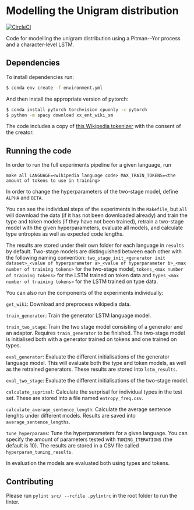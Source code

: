 
# Modelling the Unigram distribution

[![CircleCI](https://circleci.com/gh/tpimentelms/modelling-unigram-priv.svg?style=svg&circle-token=dd03e792e49ec51ee6d7cedb1f01e2271ca9739b)](https://circleci.com/gh/tpimentelms/modelling-unigram-priv)


Code for modelling the unigram distribution using a Pitman--Yor process and a character-level LSTM.

## Dependencies

To install dependencies run:
```bash
$ conda env create -f environment.yml
```

And then install the appropriate version of pytorch:
```bash
$ conda install pytorch torchvision cpuonly -c pytorch
$ python -m spacy download xx_ent_wiki_sm
```

The code includes a copy of [this Wikipedia tokenizer](https://github.com/tpimentelms/wiki-tokenizer) with the consent of the creator.

## Running the code

In order to run the full experiments pipeline for a given language, run

```
make all LANGUAGE=<wikipedia language code> MAX_TRAIN_TOKENS=<the amount of tokens to use in training>
```

In order to change the hyperparameters of the two-stage model, define `ALPHA` and `BETA`.

You can see the individual steps of the experiments in the `Makefile`, but `all` will download the data (if it has not been downloaded already) and train the type and token models (if they have not been trained), retrain a two-stage model with the given hyperparameters, evaluate all models, and calculate type entropies as well as expected code lengths.

The results are stored under their own folder for each language in `results` by default.
Two-stage models are distinguished between each other with the following naming convention: `two_stage_init_<generator init dataset>_<value of hyperparameter a>_<value of hyperparameter b>_<max number of training tokens>` for the two-stage model, `tokens_<max number of training tokens>` for the LSTM trained on token data and `types_<max number of training tokens>` for the LSTM trained on type data.

You can also run the components of the experiments individually:

`get_wiki`: Download and preprocess wikipedia data.

`train_generator`: Train the generator LSTM language model.

`train_two_stage`: Train the two stage model consisting of a generator and an adaptor. Requires `train_generator` to be finished. The two-stage model is initialised both with a generator trained on tokens and one trained on types.

`eval_generator`: Evaluate the different initialisations of the generator language model. This will evaluate both the type and token models, as well as the retrained generators. These results are stored into `lstm_results`.

`eval_two_stage`: Evaluate the different initialisations of the two-stage model.

`calculate_suprisal`: Calculate the surprisal for individual types in the test set. These are stored into a file named `entropy_freq.csv`.

`calculate_average_sentence_length`: Calculate the average sentence lenghts under different models. Results are saved into `average_sentence_lengths`.

`tune_hyperparams`: Tune the hyperparameters for a given language. You can specify the amount of parameters tested with `TUNING_ITERATIONS` (the default is 10). The results are stored in a CSV file called `hyperparam_tuning_results`.

In evaluation the models are evaluated both using types and tokens.
## Contributing

Please run `pylint src/ --rcfile .pylintrc` in the root folder to run the linter.
